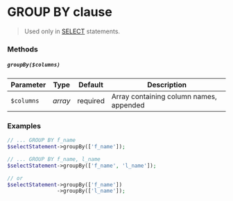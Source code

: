 # GROUP BY clause

> Used only in [SELECT](https://github.com/ParticleBits/PDO/blob/master/docs/Statement/SELECT.md) statements.

### Methods

##### `groupBy($columns)`

Parameter | Type | Default | Description
--- | --- | --- | ---
`$columns` | *array* | required | Array containing column names, appended

### Examples

```php
// ... GROUP BY f_name
$selectStatement->groupBy(['f_name']);

// ... GROUP BY f_name, l_name
$selectStatement->groupBy(['f_name', 'l_name']);

// or
$selectStatement->groupBy(['f_name'])
                ->groupBy(['l_name']);
```
